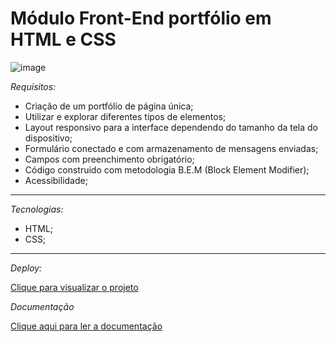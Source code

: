 # Módulo Front-End portfólio em HTML e CSS
  ![image](https://github.com/andreisissi/New-Portfolio/assets/108301269/495ae96f-d0bc-465b-9e09-f81799ca8f96)
  
  
*Requisitos:* 

- Criação de um portfólio de página única;
- Utilizar e explorar diferentes tipos de elementos;
- Layout responsivo para a interface dependendo do tamanho da tela do dispositivo;
- Formulário conectado e com armazenamento de mensagens enviadas;
- Campos com preenchimento obrigatório;
- Código construido com metodologia B.E.M (Block Element Modifier);
- Acessibilidade;

***

*Tecnologias:*

- HTML;
- CSS;

***

*Deploy:*

<a href="https://andreisissi.github.io/New-Portfolio/index.html" target="_blank">Clique para visualizar o projeto<a/>

*Documentação*

<a href="https://clover-scorpio-ec1.notion.site/Documenta-o-50865fa8aa2e43019f6dc1d374672858" target="_blank">Clique aqui para ler a documentação<a/>

